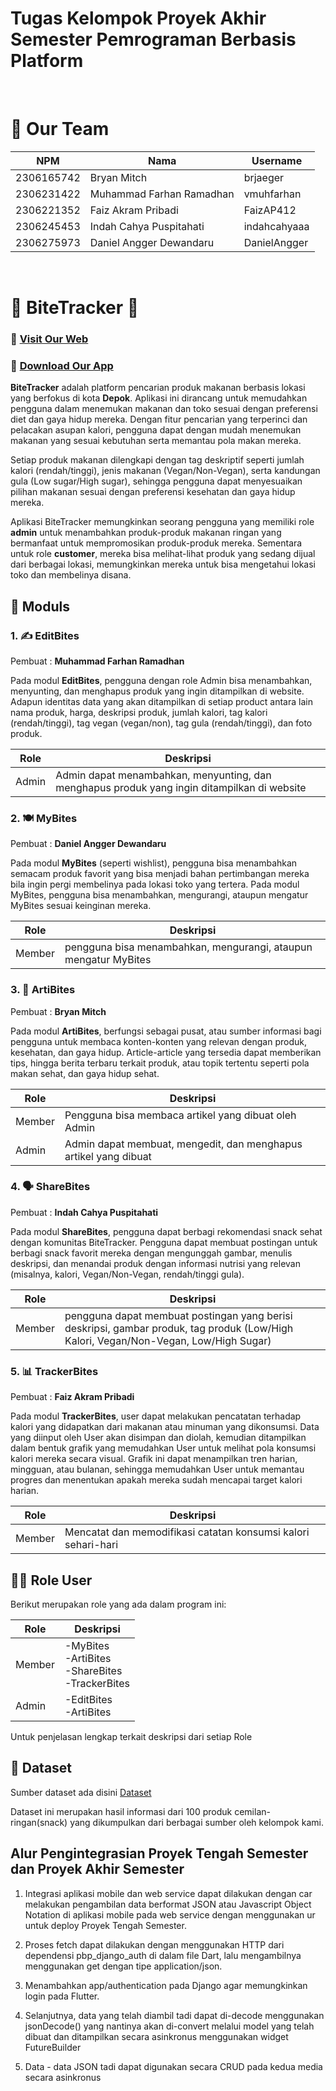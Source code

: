 # Tugas Kelompok Proyek Akhir Semester Pemrograman Berbasis Platform

<br>

# 🏢 Our Team

| NPM | Nama | Username |
| -- | -- | -- |
| 2306165742 | Bryan Mitch | brjaeger
| 2306231422 | Muhammad Farhan Ramadhan | vmuhfarhan
| 2306221352 | Faiz Akram Pribadi | FaizAP412
| 2306245453 | Indah Cahya Puspitahati | indahcahyaaa
| 2306275973 | Daniel Angger Dewandaru | DanielAngger

<br>

# 🥐 BiteTracker 🥐

### 🔗 [Visit Our Web](https://faiz-akram-bitetrackers.pbp.cs.ui.ac.id/)
### 🔗 [Download Our App](https://install.appcenter.ms/orgs/bite-tracker/apps/bite-tracker/distribution_groups/public/releases/4)


**BiteTracker** adalah platform pencarian produk makanan berbasis lokasi yang berfokus di kota **Depok**. Aplikasi ini dirancang untuk memudahkan pengguna dalam menemukan makanan dan toko sesuai dengan preferensi diet dan gaya hidup mereka. Dengan fitur pencarian yang terperinci dan pelacakan asupan kalori, pengguna dapat dengan mudah menemukan makanan yang sesuai kebutuhan serta memantau pola makan mereka.

Setiap produk makanan dilengkapi dengan tag deskriptif seperti jumlah kalori (rendah/tinggi), jenis makanan (Vegan/Non-Vegan), serta kandungan gula (Low sugar/High sugar), sehingga pengguna dapat menyesuaikan pilihan makanan sesuai dengan preferensi kesehatan dan gaya hidup mereka. 

Aplikasi BiteTracker memungkinkan seorang pengguna yang memiliki role **admin** untuk menambahkan produk-produk makanan ringan yang bermanfaat untuk mempromosikan produk-produk mereka. Sementara untuk role **customer**, mereka bisa melihat-lihat produk yang sedang dijual dari berbagai lokasi, memungkinkan mereka untuk bisa mengetahui lokasi toko dan membelinya disana.

## 📁 Moduls

### 1. ✍️ EditBites

Pembuat : **Muhammad Farhan Ramadhan**

Pada modul **EditBites**, pengguna dengan role Admin bisa menambahkan, menyunting, dan menghapus produk yang ingin ditampilkan di website. Adapun identitas data yang akan ditampilkan di setiap product antara lain nama produk, harga, deskripsi produk, jumlah kalori, tag kalori (rendah/tinggi), tag vegan (vegan/non), tag gula (rendah/tinggi), dan foto produk. 

| Role | Deskripsi |
| -- | -- |
| Admin | Admin dapat menambahkan, menyunting, dan menghapus produk yang ingin ditampilkan di website |

### 2. 🍽️ MyBites

Pembuat : **Daniel Angger Dewandaru**

Pada modul **MyBites** (seperti wishlist), pengguna bisa menambahkan semacam produk favorit yang bisa menjadi bahan pertimbangan mereka bila ingin pergi membelinya pada lokasi toko yang tertera. Pada modul MyBites, pengguna bisa menambahkan, mengurangi, ataupun mengatur MyBites sesuai keinginan mereka.

| Role | Deskripsi |
| -- | -- |
| Member | pengguna bisa menambahkan, mengurangi, ataupun mengatur MyBites |

### 3. 📝 ArtiBites

Pembuat : **Bryan Mitch**

Pada modul **ArtiBites**, berfungsi sebagai pusat, atau sumber informasi bagi pengguna untuk membaca konten-konten yang relevan dengan produk, kesehatan, dan gaya hidup. Article-article yang tersedia dapat memberikan tips, hingga berita terbaru terkait produk, atau topik tertentu seperti pola makan sehat, dan gaya hidup sehat.

| Role | Deskripsi |
| -- | -- |
| Member | Pengguna bisa membaca artikel yang dibuat oleh Admin |
| Admin | Admin dapat membuat, mengedit, dan menghapus artikel yang dibuat |

### 4. 🗣️ ShareBites

Pembuat : **Indah Cahya Puspitahati**

Pada modul **ShareBites**, pengguna dapat berbagi rekomendasi snack sehat dengan komunitas BiteTracker. Pengguna dapat membuat postingan untuk berbagi snack favorit mereka dengan mengunggah gambar, menulis deskripsi, dan menandai produk dengan informasi nutrisi yang relevan (misalnya, kalori, Vegan/Non-Vegan, rendah/tinggi gula). 

| Role | Deskripsi |
| -- | -- |
| Member | pengguna dapat membuat postingan yang berisi deskripsi, gambar produk, tag produk (Low/High Kalori, Vegan/Non-Vegan, Low/High Sugar) |

### 5. 📊 TrackerBites

Pembuat : **Faiz Akram Pribadi**

Pada modul **TrackerBites**, user dapat melakukan pencatatan terhadap kalori yang didapatkan dari makanan atau minuman yang dikonsumsi. Data yang diinput oleh User akan disimpan dan diolah, kemudian ditampilkan dalam bentuk grafik yang memudahkan User untuk melihat pola konsumsi kalori mereka secara visual. Grafik ini dapat menampilkan tren harian, mingguan, atau bulanan, sehingga memudahkan User untuk memantau progres dan menentukan apakah mereka sudah mencapai target kalori harian.

| Role | Deskripsi |
| -- | -- |
| Member | Mencatat dan memodifikasi catatan konsumsi kalori sehari-hari |

## 🧑‍💻 Role User

Berikut merupakan role yang ada dalam program ini:

| Role | Deskripsi |
| -- | -- |
| Member | -MyBites<br>-ArtiBites<br>-ShareBites<br>-TrackerBites |
| Admin | -EditBites<br>-ArtiBites

Untuk penjelasan lengkap terkait deskripsi dari setiap Role 


## 💾 Dataset

Sumber dataset ada disini [Dataset](/assets/Dataset%20Snack%20Depok.csv)

Dataset ini merupakan hasil informasi dari 100 produk cemilan-ringan(snack) yang dikumpulkan dari berbagai sumber oleh kelompok kami.

## Alur Pengintegrasian Proyek Tengah Semester dan Proyek Akhir Semester

1. Integrasi aplikasi mobile dan web service dapat dilakukan dengan car melakukan pengambilan data berformat
JSON atau Javascript Object Notation di aplikasi mobile pada web service dengan menggunakan ur untuk deploy Proyek Tengah Semester.

2. Proses fetch dapat dilakukan dengan menggunakan HTTP dari dependensi pbp_django_auth di dalam file Dart, lalu mengambilnya menggunakan get dengan tipe application/json.

3. Menambahkan app/authentication pada Django agar memungkinkan login pada Flutter.

3. Selanjutnya, data yang telah diambil tadi dapat di-decode menggunakan jsonDecode() yang nantinya akan di-convert melalui model yang telah dibuat dan ditampilkan secara asinkronus menggunakan widget
FutureBuilder

4. Data - data JSON tadi dapat digunakan secara CRUD pada kedua media secara asinkronus
